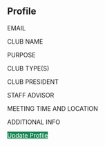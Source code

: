 <html>
    <head>
        <style>
            .btn-custom {
                color: #fff;
                background-color: #198754;
                border-color: #ffffff;
            }
            .btn-custom:hover, .btn-custom:focus, .btn-custom:active, .btn-custom.active, .open>.dropdown-toggle.btn-custom {
                color: #fff;
                background-color: #157347;
                border-color: #ffffff;
            }
        </style>
        <script>
            // prepare fetch GET options
            const options = {
                method: 'GET', // *GET, POST, PUT, DELETE, etc.
                // mode: 'cors', // no-cors, *cors, same-origin
                cache: 'default', // *default, no-cache, reload, force-cache, only-if-cached
                credentials: 'include', // include, same-origin, omit
                headers: {
                'Content-Type': 'application/json'
                // 'Content-Type': 'application/x-www-form-urlencoded',
                },
            };
            fetch("https://mrr.rebeccaaa.tk/hello", options)
            // fetch("http://localhost:8023/hello", options)
            // response is a RESTful "promise" on any successful fetch
            .then(response => {
            // check for response errors
            if (response.status !== 200) {
                error('GET API response failure: ' + response.status);
                return;
            }
            // valid response will have JSON data
            response.json().then(data => {
                console.log(data);
                })
            });
            // Something went wrong with actions or responses
            function error(err) {
                // log as Error in console
                console.log(err);
            }
        </script>
    </head>
    <body>
        <div class="bg-success w-50 mx-auto m-5">
            <h2 class="text-light mx-5 pt-5">Profile</h2>
            <!-- 'email' is mapped to 'username' for Spring Security -->
            <div class="mb-3 px-5">
                <label class="form-label" for="username">EMAIL</label>
                <p id="email"></p>
            </div>
            <div class="mb-3 px-5">
                <label class="form-label" for="name">CLUB NAME</label>
                <p id="name"></p>
            </div>
            <div class="mb-3 px-5">
                <label class="form-label" for="purpose">PURPOSE</label>
                <p id="purpose"></p>
            </div>
            <div class="mb-3 px-5">
                <label class="form-label" for="types">CLUB TYPE(S)</label>
                <p id="types"></p>
            </div>
            <div class="mb-3 px-5">
                <label class="form-label" for="president">CLUB PRESIDENT</label>
                <p id="president"></p>
            </div>
            <div class="mb-3 px-5">
                <label class="form-label" for="advisor">STAFF ADVISOR</label>
                <p id="advisor"></p>
            </div>
            <div class="mb-3 px-5">
                <label class="form-label" for="meeting">MEETING TIME AND LOCATION</label>
                <p id="meeting"></p>
            </div>
            <div class="mb-3 px-5">
                <label class="form-label" for="info">ADDITIONAL INFO</label>
                <p id="info"></p>
            </div>
            <a class="btn btn-custom text-nowrap text-light my-3 mx-5 mb-4" type="submit" href="{{ site.baseurl }}/update">Update Profile</a>
        </div>  
        <script>
            const storedData = JSON.parse(localStorage.getItem('ID'));
            console.log(storedData);
            // prepare fetch urls
            // const base_url = "http://localhost:8023/api/team/";
            const base_url = "https://mrr.rebeccaaa.tk/api/team/";
            const get_by_id = base_url + storedData;
             // fetch the API
            fetch(get_by_id, options)
                // response is a RESTful "promise" on any successful fetch
                .then(response => {
                // check for response errors
                if (response.status !== 200) {
                    error('GET API response failure: ' + response.status);
                    return;
                }
                // valid response will have JSON data
                response.json().then(data => {
                    console.log(data);
                    document.getElementById("name").innerHTML = data.name;
                    document.getElementById("purpose").innerHTML = data.purpose;
                    document.getElementById("types").innerHTML = data.types;
                    document.getElementById("email").innerHTML = data.email;
                    document.getElementById("president").innerHTML = data.president;
                    document.getElementById("advisor").innerHTML = data.advisor;
                    document.getElementById("meeting").innerHTML = data.meeting;
                    document.getElementById("info").innerHTML = data.info;    
                })
            })
            // catch fetch errors (ie Nginx ACCESS to server blocked)
            .catch(err => {
                error(err + " " + get_by_id);
            });
        </script>  
    </body>    
</html>
